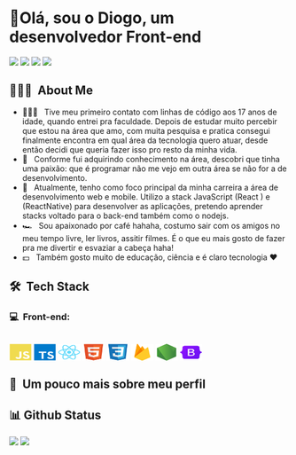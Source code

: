 
  #  <h1>👋Olá, sou o Diogo, um desenvolvedor Front-end </h1>
<div>
 <a href="https://www.instagram.com/diogorennam" target="_blank"><img src="https://img.shields.io/badge/-Instagram-%23E4405F?style=for-the-badge&logo=instagram&logoColor=white" target="_blank"></a>
 <a href="https://discord.com/channels/@me" target="_blank"><img src="https://img.shields.io/badge/Discord-7289DA?style=for-the-badge&logo=discord&logoColor=white" target="_blank"></a>
  <a href="mailto:diogorenan006@gmail.com" target="_blank"><img src="https://img.shields.io/badge/Gmail-D14836?style=for-the-badge&logo=gmail&logoColor=white" target="_blank"></a> 
 <a href="https://www.linkedin.com/in/diogo-rennam-946019218/" target="_blank"><img src="https://img.shields.io/badge/-LinkedIn-%230077B5?style=for-the-badge&logo=linkedin&logoColor=white" target="_blank"></a> 

   <div/>

</p>

<h2> 👨🏻‍💻 &nbsp;About Me </h2>

- 👨🏻‍💻 &nbsp; Tive meu primeiro contato com linhas de código aos 17 anos de idade, quando entrei pra faculdade. Depois de estudar muito percebir que estou na área que amo, com muita pesquisa e pratica consegui finalmente encontra em qual área da tecnologia quero atuar, desde então decidi que queria fazer isso pro resto da  minha vida.
- 💚 &nbsp; Conforme fui adquirindo conhecimento na área, descobri que tinha uma paixão: que é programar não me vejo em outra área se não for a de desenvolvimento.
- 🚀 &nbsp; Atualmente, tenho como foco principal da minha carreira a área de desenvolvimento web e mobile. Utilizo a stack JavaScript (React ) e (ReactNative) para desenvolver as aplicações, pretendo aprender stacks voltado para o back-end também como o nodejs.
- 🏎 &nbsp; Sou apaixonado por café hahaha, costumo sair com os amigos no meu tempo livre, ler livros, assitir filmes. É o que eu mais gosto de fazer pra me divertir e esvaziar a cabeça haha!
- 💵 &nbsp; Também gosto muito de educação, ciência e é claro tecnologia ❤️

<h2> 🛠 &nbsp;Tech Stack</h2>
<h3>💻 &nbsp;Front-end:</h3>
  <div style="display: inline_block"><br>
  <img align="center" alt="Js" height="30" width="40" src="https://raw.githubusercontent.com/devicons/devicon/master/icons/javascript/javascript-plain.svg">
  <img align="center" alt="Ts" height="30" width="40" src="https://raw.githubusercontent.com/devicons/devicon/master/icons/typescript/typescript-plain.svg">
  <img align="center" alt="React" height="30" width="40" src="https://raw.githubusercontent.com/devicons/devicon/master/icons/react/react-original.svg">
  <img align="center" alt="HTML" height="30" width="40" src="https://raw.githubusercontent.com/devicons/devicon/master/icons/html5/html5-original.svg">
  <img align="center" alt="CSS" height="30" width="40" src="https://raw.githubusercontent.com/devicons/devicon/master/icons/css3/css3-original.svg">
  <img align="center" alt="CSS" height="30" width="40" src="https://raw.githubusercontent.com/devicons/devicon/master/icons/firebase/firebase-original.svg">
  <img align="center" alt="CSS" height="30" width="40" src="https://raw.githubusercontent.com/devicons/devicon/master/icons/nodejs/nodejs-original.svg">
  <img align="center" alt="Bootstrap" height="30" width="40" src="https://raw.githubusercontent.com/devicons/devicon/master/icons/bootstrap/bootstrap-original.svg">


<h2>🚀 &nbsp;Um pouco mais sobre meu perfil</h2>

 ## 📊 Github Status
   
 <img height="175em" src="https://github-readme-stats.vercel.app/api?username=diogorennamdev&show_icons=true&theme=dark">
 <img height="175em" src="https://github-readme-stats.vercel.app/api/top-langs/?username=diogorennamdev&layout=compact&theme=dark">
 
  
